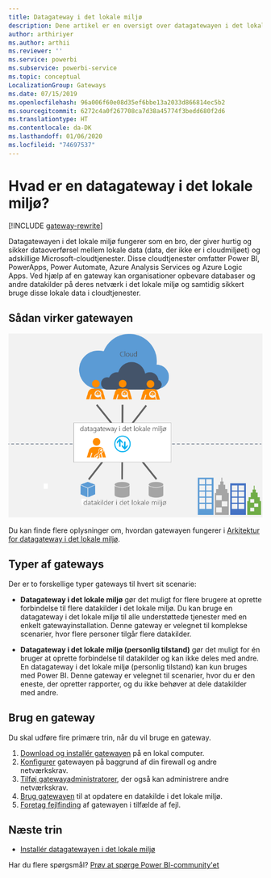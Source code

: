 ```yaml
---
title: Datagateway i det lokale miljø
description: Dene artikel er en oversigt over datagatewayen i det lokale miljø til Power BI. Du kan bruge denne gateway til at arbejde med DirectQuery-datakilder. Du kan også bruge denne gateway til at opdatere clouddatasæt med data i det lokale miljø.
author: arthiriyer
ms.author: arthii
ms.reviewer: ''
ms.service: powerbi
ms.subservice: powerbi-service
ms.topic: conceptual
LocalizationGroup: Gateways
ms.date: 07/15/2019
ms.openlocfilehash: 96a006f60e08d35ef6bbe13a2033d866814ec5b2
ms.sourcegitcommit: 6272c4a0f267708ca7d38a45774f3bedd680f2d6
ms.translationtype: HT
ms.contentlocale: da-DK
ms.lasthandoff: 01/06/2020
ms.locfileid: "74697537"
---
```

# <a name="what-is-an-on-premises-data-gateway"></a>Hvad er en datagateway i det lokale miljø?

[!INCLUDE [gateway-rewrite](includes/gateway-rewrite.md)]

Datagatewayen i det lokale miljø fungerer som en bro, der giver hurtig og sikker dataoverførsel mellem lokale data (data, der ikke er i cloudmiljøet) og adskillige Microsoft-cloudtjenester. Disse cloudtjenester omfatter Power BI, PowerApps, Power Automate, Azure Analysis Services og Azure Logic Apps. Ved hjælp af en gateway kan organisationer opbevare databaser og andre datakilder på deres netværk i det lokale miljø og samtidig sikkert bruge disse lokale data i cloudtjenester.

## <a name="how-the-gateway-works"></a>Sådan virker gatewayen

![Oversigt over gateways](media/service-gateway-onprem/on-premises-data-gateway.png)

Du kan finde flere oplysninger om, hvordan gatewayen fungerer i [Arkitektur for datagateway i det lokale miljø](/data-integration/gateway/service-gateway-onprem-indepth).

## <a name="types-of-gateways"></a>Typer af gateways

Der er to forskellige typer gateways til hvert sit scenarie:

* **Datagateway i det lokale miljø** gør det muligt for flere brugere at oprette forbindelse til flere datakilder i det lokale miljø. Du kan bruge en datagateway i det lokale miljø til alle understøttede tjenester med en enkelt gatewayinstallation. Denne gateway er velegnet til komplekse scenarier, hvor flere personer tilgår flere datakilder.

* **Datagateway i det lokale miljø (personlig tilstand)** gør det muligt for én bruger at oprette forbindelse til datakilder og kan ikke deles med andre. En datagateway i det lokale miljø (personlig tilstand) kan kun bruges med Power BI. Denne gateway er velegnet til scenarier, hvor du er den eneste, der opretter rapporter, og du ikke behøver at dele datakilder med andre.

## <a name="use-a-gateway"></a>Brug en gateway

Du skal udføre fire primære trin, når du vil bruge en gateway.

1. [Download og installér gatewayen](/data-integration/gateway/service-gateway-install) på en lokal computer.
1. [Konfigurer](/data-integration/gateway/service-gateway-app) gatewayen på baggrund af din firewall og andre netværkskrav.
1. [Tilføj gatewayadministratorer](/data-integration/gateway/service-gateway-manage), der også kan administrere andre netværkskrav.
1. [Brug gatewayen](service-gateway-sql-tutorial.md) til at opdatere en datakilde i det lokale miljø.
1. [Foretag fejlfinding](service-gateway-onprem-tshoot.md) af gatewayen i tilfælde af fejl.

## <a name="next-steps"></a>Næste trin

* [Installér datagatewayen i det lokale miljø](/data-integration/gateway/service-gateway-install)

Har du flere spørgsmål? [Prøv at spørge Power BI-community'et](https://community.powerbi.com/)
